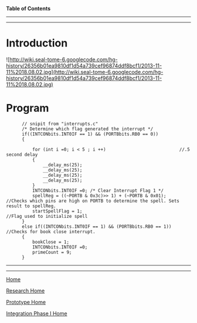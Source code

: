 **Table of Contents**


---





---

# Introduction #


![http://wiki.seal-tome-6.googlecode.com/hg-history/26356b01ea9810df1d54a739cef96874ddf8bcf1/2013-11-11%2018.08.02.jpg](http://wiki.seal-tome-6.googlecode.com/hg-history/26356b01ea9810df1d54a739cef96874ddf8bcf1/2013-11-11%2018.08.02.jpg)




# Program #

```
      // snipit from "interrupts.c"
      /* Determine which flag generated the interrupt */
      if((INTCONbits.INT0IF == 1) && (PORTBbits.RB0 == 0)) 
      {
 
          for (int i =0; i < 5 ; i ++)                            //.5 second delay
          {
              __delay_ms(25);
              __delay_ms(25);
              __delay_ms(25);
              __delay_ms(25);
          }
          INTCONbits.INT0IF =0; /* Clear Interrupt Flag 1 */
          spellReg = ((~PORTB & 0x3c)>> 1) + (~PORTB & 0x01);    //Checks which pins are high on PORTB to determine the spell. Sets result to spellReg.
          startSpellFlag = 1;                                    //Flag used to initialize spell
      }
      else if((INTCONbits.INT0IF == 1) && (PORTBbits.RB0 == 1))  //Checks for book close interrupt. 
      {
          bookClose = 1;
          INTCONbits.INT0IF =0;
          primeCount = 9;
      }

```


---



---

[Home](MainPage.md)

[Research Home](Research.md)

[Prototype Home](prototype.md)

[Integration Phase I Home](Integration.md)